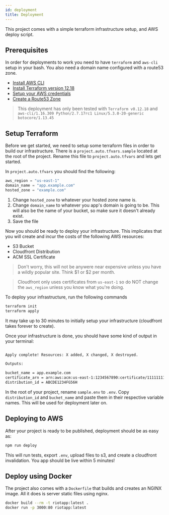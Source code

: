 ```yaml
---
id: deployment
title: Deployment
---
```


This project comes with a simple terraform infrastructure setup, and AWS deploy script.

## Prerequisites

In order for deployments to work you need to have `terraform` and `aws-cli` setup in your bash. You also need a domain name configured with a route53 zone.

- [Install AWS CLI](https://docs.aws.amazon.com/cli/latest/userguide/install-cliv1.html)
- [Install Terraform version 12.18](https://learn.hashicorp.com/terraform/getting-started/install.html)
- [Setup your AWS credentials](https://docs.aws.amazon.com/cli/latest/userguide/cli-chap-configure.html#cli-quick-configuration)
- [Create a Route53 Zone](https://www.youtube.com/watch?v=HwZ3wNaM69s)

> This deployment has only been tested with `Terraform v0.12.18` and `aws-cli/1.16.309 Python/2.7.17rc1 Linux/5.3.0-20-generic botocore/1.13.45`

## Setup Terraform

Before we get started, we need to setup some terraform files in order to build our infrastructure. There is a `project.auto.tfvars.sample` located at the root of the project. Rename this file to `project.auto.tfvars` and lets get started.

In `project.auto.tfvars` you should find the following:

```tf
aws_region = "us-east-1"
domain_name = "app.example.com"
hosted_zone = "example.com"
```

1. Change `hosted_zone` to whatever your hosted zone name is.
1. Change `domain_name` to whatever you app's domain is going to be. This will also be the name of your bucket, so make sure it doesn't already exist.
1. Save the file

Now you should be ready to deploy your infrastructure. This implicates that you will create and incur the costs of the following AWS resources:

- S3 Bucket
- Cloudfront Distribution
- ACM SSL Certificate

> Don't worry, this will not be anywere near expensive unless you have a wildly popular site. Think $1 or $2 per month.

> Cloudfront only uses certificates from `us-east-1` so do NOT change the `aws_region` unless you know what you're doing.

To deploy your infrastructure, run the following commands

```bash
terraform init
terraform apply
```

It may take up to 30 minutes to initially setup your infrastructure (cloudfront takes forever to create).

Once your infrastructure is done, you should have some kind of output in your terminal:

```bash

Apply complete! Resources: X added, X changed, X destroyed.

Outputs:

bucket_name = app.example.com
certificate_arn = arn:aws:acm:us-east-1:1234567890:certificate/11111111-2222-2222-2222-3333333333333
distribution_id = ABCDE1234FG56H

```

In the root of your project, rename `sample.env` to `.env`. Copy `distribution_id` and `bucket_name` and paste them in their respective variable names. This will be used for deployment later on.

## Deploying to AWS

After your project is ready to be published, deployment should be as easy as:

```bash
npm run deploy
```

This will run tests, export `.env`, upload files to s3, and create a cloudfront invalidation. You app should be live within 5 minutes!


## Deploy using Docker

The project also comes with a `Dockerfile` that builds and creates an NGINX image. All it does is server static files using nginx.

```bash
docker build --rm -t riotapp:latest .
docker run -p 3000:80 riotapp:latest
```
